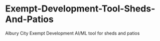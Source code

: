 # Exempt-Development-Tool-Sheds-And-Patios
Albury City Exempt Development AI/ML tool for sheds and patios
